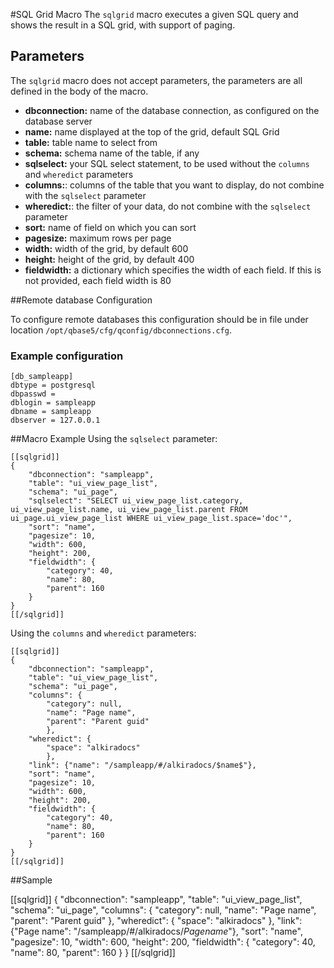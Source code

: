 #SQL Grid Macro
The `sqlgrid` macro executes a given SQL query and shows the result in a SQL grid, with support of paging.


## Parameters
The `sqlgrid` macro does not accept parameters, the parameters are all defined in the body of the macro.

* __dbconnection:__ name of the database connection, as configured on the database server
* __name:__ name displayed at the top of the grid, default SQL Grid
* __table:__ table name to select from
* __schema:__ schema name of the table, if any
* __sqlselect:__ your SQL select statement, to be used without the `columns` and `wheredict` parameters
* __columns:__: columns of the table that you want to display, do not combine with the `sqlselect` parameter
* __wheredict:__: the filter of your data, do not combine with the `sqlselect` parameter
* __sort:__ name of field on which you can sort
* __pagesize:__ maximum rows per page
* __width:__ width of the grid, by default 600
* __height:__ height of the grid, by default 400
* __fieldwidth:__ a dictionary which specifies the width of each field. If this is not provided, each field width is 80


##Remote database Configuration

To configure remote databases this configuration should be in file under location `/opt/qbase5/cfg/qconfig/dbconnections.cfg`.

### Example configuration

    [db_sampleapp]
    dbtype = postgresql
    dbpasswd = 
    dblogin = sampleapp
    dbname = sampleapp
    dbserver = 127.0.0.1

##Macro Example
Using the `sqlselect` parameter:

    [[sqlgrid]]
    {
        "dbconnection": "sampleapp",
        "table": "ui_view_page_list",
        "schema": "ui_page",
        "sqlselect": "SELECT ui_view_page_list.category, ui_view_page_list.name, ui_view_page_list.parent FROM ui_page.ui_view_page_list WHERE ui_view_page_list.space='doc'",
        "sort": "name",
        "pagesize": 10,
        "width": 600,
        "height": 200,
        "fieldwidth": {
            "category": 40,
            "name": 80,
            "parent": 160
        }
    }
    [[/sqlgrid]]

Using the `columns` and `wheredict` parameters:

    [[sqlgrid]]
    {
        "dbconnection": "sampleapp",
        "table": "ui_view_page_list",
        "schema": "ui_page",
        "columns": {
            "category": null,
            "name": "Page name",
            "parent": "Parent guid"
            },
        "wheredict": {
            "space": "alkiradocs"
            },
        "link": {"name": "/sampleapp/#/alkiradocs/$name$"},
        "sort": "name",
        "pagesize": 10,
        "width": 600,
        "height": 200,
        "fieldwidth": {
            "category": 40,
            "name": 80,
            "parent": 160
        }
    }
    [[/sqlgrid]]



##Sample

[[sqlgrid]]
    {
        "dbconnection": "sampleapp",
        "table": "ui_view_page_list",
        "schema": "ui_page",
        "columns": {
            "category": null,
            "name": "Page name",
            "parent": "Parent guid"
            },
        "wheredict": {
            "space": "alkiradocs"
            },
        "link": {"Page name": "/sampleapp/#/alkiradocs/$Page name$"},
        "sort": "name",
        "pagesize": 10,
        "width": 600,
        "height": 200,
        "fieldwidth": {
            "category": 40,
            "name": 80,
            "parent": 160
        }
    }
[[/sqlgrid]]

